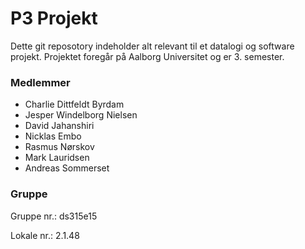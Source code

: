 # P3 Projekt #

Dette git reposotory indeholder alt relevant til et datalogi og software projekt. Projektet foregår på Aalborg Universitet og er 3. semester.

### Medlemmer ###

* Charlie Dittfeldt Byrdam
* Jesper Windelborg Nielsen
* David Jahanshiri
* Nicklas Embo
* Rasmus Nørskov
* Mark Lauridsen
* Andreas Sommerset

### Gruppe ###

Gruppe nr.: ds315e15

Lokale nr.: 2.1.48